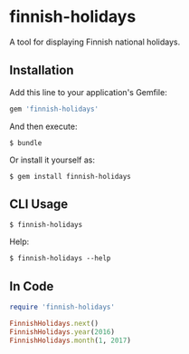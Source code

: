 finnish-holidays
================

A tool for displaying Finnish national holidays.

## Installation

Add this line to your application's Gemfile:

```ruby
gem 'finnish-holidays'
```

And then execute:

    $ bundle

Or install it yourself as:

    $ gem install finnish-holidays

## CLI Usage

    $ finnish-holidays

Help:

    $ finnish-holidays --help

## In Code

```ruby
require 'finnish-holidays'

FinnishHolidays.next()
FinnishHolidays.year(2016)
FinnishHolidays.month(1, 2017)
```

